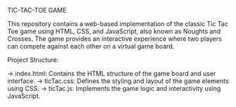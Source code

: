 TIC-TAC-TOE GAME

This repository contains a web-based implementation of the classic Tic Tac Toe game using HTML, CSS, and JavaScript, also known as Noughts and Crosses. The game provides an interactive experience where two players can compete against each other on a virtual game board.

Project Structure: 

-> index.html: Contains the HTML structure of the game board and user interface.
-> ticTac.css: Defines the styling and layout of the game elements using CSS.
-> ticTac.js: Implements the game logic and interactivity using JavaScript.
